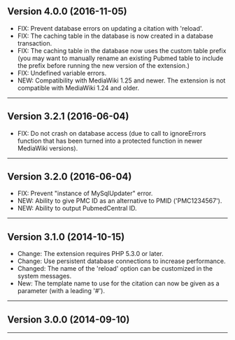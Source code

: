 Version 4.0.0 (2016-11-05)
------------------------------------------------------------------------

- FIX: Prevent database errors on updating a citation with 'reload'.
- FIX: The caching table in the database is now created in a database transaction.
- FIX: The caching table in the database now uses the custom table prefix (you may want to manually rename an existing Pubmed table to include the prefix before running the new version of the extension.)
- FIX: Undefined variable errors.
- NEW: Compatibility with MediaWiki 1.25 and newer. The extension is not compatible with MediaWiki 1.24 and older.

* * * * * * * * * * * * * * * * * * * * * * * * * * * * * * * * * * * * 


Version 3.2.1 (2016-06-04)
------------------------------------------------------------------------

- FIX: Do not crash on database access (due to call to ignoreErrors function that has been turned into a protected function in newer MediaWiki versions).

* * * * * * * * * * * * * * * * * * * * * * * * * * * * * * * * * * * * 


Version 3.2.0 (2016-06-04)
------------------------------------------------------------------------

- FIX: Prevent "instance of MySqlUpdater" error.
- NEW: Ability to give PMC ID as an alternative to PMID ('PMC1234567').
- NEW: Ability to output PubmedCentral ID.

* * * * * * * * * * * * * * * * * * * * * * * * * * * * * * * * * * * * 



Version 3.1.0 (2014-10-15)
------------------------------------------------------------------------

* Change: The extension requires PHP 5.3.0 or later.
* Change: Use persistent database connections to increase performance.
* Changed: The name of the 'reload' option can be customized in the system messages.
* New: The template name to use for the citation can now be given as a parameter (with a leading '#').

* * * * * * * * * * * * * * * * * * * * * * * * * * * * * * * * * * * * 



Version 3.0.0 (2014-09-10)
------------------------------------------------------------------------



* * * * * * * * * * * * * * * * * * * * * * * * * * * * * * * * * * * *
